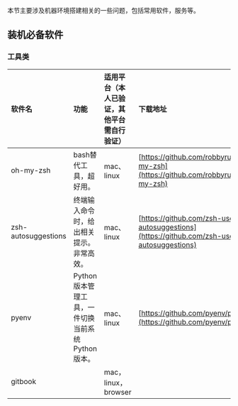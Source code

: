 本节主要涉及机器环境搭建相关的一些问题，包括常用软件，服务等。

## 装机必备软件

### 工具类

| 软件名 | 功能 | 适用平台（本人已验证，其他平台需自行验证） | 下载地址 | 备注 |
| :--- | :--- | :--- | :--- | :--- |
| oh-my-zsh | bash替代工具，超好用。 | mac、linux | [https://github.com/robbyrussell/oh-my-zsh](https://github.com/robbyrussell/oh-my-zsh) |  |
| zsh-autosuggestions | 终端输入命令时，给出相关提示。非常高效。 | mac、linux | [https://github.com/zsh-users/zsh-autosuggestions](https://github.com/zsh-users/zsh-autosuggestions) |  |
| pyenv | Python版本管理工具，一件切换当前系统Python版本。 | mac、linux | [https://github.com/pyenv/pyenv](https://github.com/pyenv/pyenv) |  |
| gitbook |  | mac，linux，browser |  |  |



